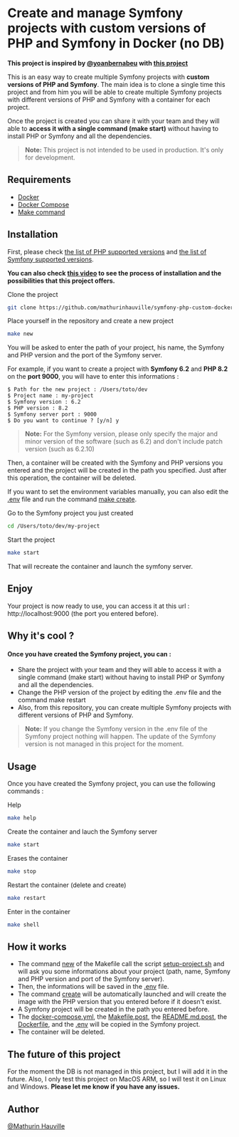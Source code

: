 # Create and manage Symfony projects with custom versions of PHP and Symfony in Docker (no DB)

**This project is inspired by [@yoanbernabeu](https://github.com/yoanbernabeu) with [this project](https://github.com/yoanbernabeu/symfony6-php8-in-docker-compose)**

This is an easy way to create multiple Symfony projects with **custom versions of PHP and Symfony**. The main idea is to clone a single time this project and from him you will be able to create multiple Symfony projects with different versions of PHP and Symfony with a container for each project. 

Once the project is created you can share it with your team and they will able to **access it with a single command (make start)** without having to install PHP or Symfony and all the dependencies.

> **Note:** This project is not intended to be used in production. It's only for development.

## Requirements

- [Docker](https://docs.docker.com/get-docker/)
- [Docker Compose](https://docs.docker.com/compose/install/)
- [Make command](https://www.gnu.org/software/make/)
  

## Installation

First, please check [the list of PHP supported versions](https://www.php.net/supported-versions.php) and [the list of Symfony supported versions](https://symfony.com/releases).

**You can also check [this video](https://www.youtube.com/watch?v=Qws83k1iwS4) to see the process of installation and the possibilities that this project offers.**

Clone the project

```bash
git clone https://github.com/mathurinhauville/symfony-php-custom-docker.git
```

Place yourself in the repository and create a new project

```bash
make new
```

You will be asked to enter the path of your project, his name, the Symfony and PHP version and the port of the Symfony server.

For example, if you want to create a project with **Symfony 6.2** and **PHP 8.2** on the **port 9000**, you will have to enter this informations :

```
$ Path for the new project : /Users/toto/dev
$ Project name : my-project
$ Symfony version : 6.2
$ PHP version : 8.2
$ Symfony server port : 9000
$ Do you want to continue ? [y/n] y
```
>**Note:** For the Symfony version, please only specify the major and minor version of the software (such as 6.2) and don't include patch version (such as 6.2.10)

Then, a container will be created with the Symfony and PHP versions you entered and the project will be created in the path you specified.
Just after this operation, the container will be deleted.

If you want to set the environment variables manually, you can also edit the [.env](https://github.com/mathurinhauville/symfony-php-custom-docker/blob/main/.env) file and run the command [make create](https://github.com/mathurinhauville/symfony-php-custom-docker/blob/main/Makefile?plain=1#22).

Go to the Symfony project you just created

```bash
cd /Users/toto/dev/my-project
```

Start the project

```bash
make start
```
That will recreate the container and launch the symfony server.

## Enjoy
Your project is now ready to use, you can access it at this url : http://localhost:9000 (the port you entered before).

## Why it's cool ?
#### Once you have created the Symfony project, you can :
- Share the project with your team and they will able to access it with a single command (make start) without having to install PHP or Symfony and all the dependencies.
- Change the PHP version of the project by editing the .env file and the command make restart 
- Also, from this repository, you can create multiple Symfony projects with different versions of PHP and Symfony.

>**Note:** If you change the Symfony version in the .env file of the Symfony project nothing will happen. The update of the Symfony version is not managed in this project for the moment.


## Usage
Once you have created the Symfony project, you can use the following commands :

Help
```bash
make help
```
Create the container and lauch the Symfony server
```bash
make start
```
Erases the container
```bash
make stop
```
Restart the container (delete and create)
```bash
make restart
```
Enter in the container
```bash
make shell
```
## How it works

- The command [new](https://github.com/mathurinhauville/symfony-php-custom-docker/blob/main/Makefile?plain=1#18) of the Makefile call the script [setup-project.sh](https://github.com/mathurinhauville/symfony-php-custom-docker/blob/main/scripts/setup-project.sh) and will ask you some informations about your project (path, name, Symfony and PHP version and port of the Symfony server). 
- Then, the informations will be saved in the [.env](https://github.com/mathurinhauville/symfony-php-custom-docker/blob/main/.env) file.
- The command [create](https://github.com/mathurinhauville/symfony-php-custom-docker/blob/main/Makefile?plain=1#22) will be automatically launched and will create the image with the PHP version that you entered before if it doesn't exist.
- A Symfony project will be created in the path you entered before.
- The [docker-compose.yml](https://github.com/mathurinhauville/symfony-php-custom-docker/blob/main/.copy/docker-compose.yml), the [Makefile.post](https://github.com/mathurinhauville/symfony-php-custom-docker/blob/main/Makefile.post), the [README.md.post](https://github.com/mathurinhauville/symfony-php-custom-docker/blob/main/php-symfony/README.md.post), the [Dockerfile](https://github.com/mathurinhauville/symfony-php-custom-docker/blob/main/php-symfony/Dockerfile), and the [.env](https://github.com/mathurinhauville/symfony-php-custom-docker/blob/main/.env) will be copied in the Symfony project.
- The container will be deleted.

## The future of this project
For the moment the DB is not managed in this project, but I will add it in the future.
Also, I only test this project on MacOS ARM, so I will test it on Linux and Windows. **Please let me know if you have any issues.**

## Author 
[@Mathurin Hauville](https://github.com/mathurinhauville)
